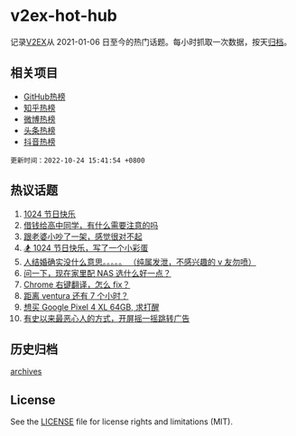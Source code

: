 # v2ex-hot-hub

 记录[V2EX](https://www.v2ex.com/)从 2021-01-06 日至今的热门话题。每小时抓取一次数据，按天[归档](archives)。
 
 ## 相关项目

- [GitHub热榜](https://github.com/lonnyzhang423/github-hot-hub)
- [知乎热榜](https://github.com/lonnyzhang423/zhihu-hot-hub)
- [微博热榜](https://github.com/lonnyzhang423/weibo-hot-hub)
- [头条热榜](https://github.com/lonnyzhang423/toutiao-hot-hub)
- [抖音热榜](https://github.com/lonnyzhang423/douyin-hot-hub)


 `更新时间：2022-10-24 15:41:54 +0800`

## 热议话题

1. [1024 节日快乐](https://www.v2ex.com/t/889235)
1. [借钱给高中同学，有什么需要注意的吗](https://www.v2ex.com/t/889202)
1. [跟老婆小吵了一架，感觉很对不起](https://www.v2ex.com/t/889129)
1. [🏂 1024 节日快乐，写了一个小彩蛋](https://www.v2ex.com/t/889241)
1. [人结婚确实没什么意思。。。。。
（纯属发泄，不感兴趣的 v 友勿喷）](https://www.v2ex.com/t/889218)
1. [问一下，现在家里配 NAS 选什么好一点？](https://www.v2ex.com/t/889287)
1. [Chrome 右键翻译，怎么 fix？](https://www.v2ex.com/t/889119)
1. [距离 ventura 还有 7 个小时？](https://www.v2ex.com/t/889234)
1. [想买 Google Pixel 4 XL 64GB, 求打醒](https://www.v2ex.com/t/889149)
1. [有史以来最恶心人的方式，开屏摇一摇跳转广告](https://www.v2ex.com/t/889339)

## 历史归档

[archives](archives)

## License

See the [LICENSE](LICENSE) file for license rights and limitations (MIT).
